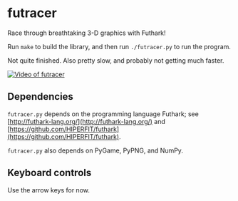 # futracer

Race through breathtaking 3-D graphics with Futhark!

Run `make` to build the library, and then run `./futracer.py` to run the
program.

Not quite finished.  Also pretty slow, and probably not getting much
faster.

[![Video of futracer](https://hongabar.org/~niels/futracer/futracer-textured-image.jpg)](https://hongabar.org/~niels/futracer/futracer-textured.webm)


## Dependencies

`futracer.py` depends on the programming language Futhark;
see [http://futhark-lang.org/](http://futhark-lang.org/)
and
[https://github.com/HIPERFIT/futhark](https://github.com/HIPERFIT/futhark).

`futracer.py` also depends on PyGame, PyPNG, and NumPy.


## Keyboard controls

Use the arrow keys for now.
